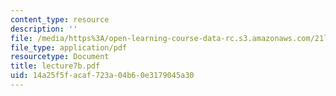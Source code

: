 ```yaml
---
content_type: resource
description: ''
file: /media/https%3A/open-learning-course-data-rc.s3.amazonaws.com/21l-701-literary-interpretation-interpreting-poetry-fall-2003/14a25f5facaf723a04b60e3179045a30_lecture7b.pdf
file_type: application/pdf
resourcetype: Document
title: lecture7b.pdf
uid: 14a25f5f-acaf-723a-04b6-0e3179045a30
---
```


